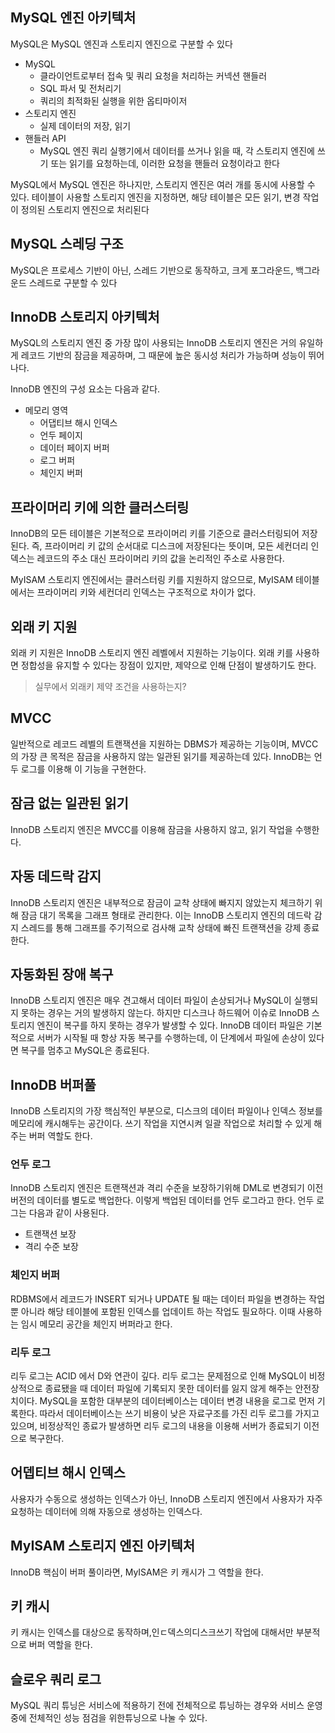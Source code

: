 ## MySQL 엔진 아키텍처

MySQL은 MySQL 엔진과 스토리지 엔진으로 구분할 수 있다

- MySQL
  - 클라이언트로부터 접속 및 쿼리 요청을 처리하는 커넥션 핸들러
  - SQL 파서 및 전처리기
  - 쿼리의 최적화된 실행을 위한 옵티마이저
- 스토리지 엔진
  - 실제 데이터의 저장, 읽기
- 핸들러 API
  - MySQL 엔진 쿼리 실행기에서 데이터를 쓰거나 읽을 때, 각 스토리지 엔진에 쓰기 또는 읽기를 요청하는데, 이러한 요청을 핸들러 요청이라고 한다

MySQL에서 MySQL 엔진은 하나지만, 스토리지 엔진은 여러 개를 동시에 사용할 수 있다. 테이블이 사용할 스토리지 엔진을 지정하면, 해당 테이블은 모든 읽기, 변경 작업이 정의된 스토리지 엔진으로 처리된다

## MySQL 스레딩 구조

MySQL은 프로세스 기반이 아닌, 스레드 기반으로 동작하고, 크게 포그라운드, 백그라운드 스레드로 구분할 수 있다

## InnoDB 스토리지 아키텍처

MySQL의 스토리지 엔진 중 가장 많이 사용되는 InnoDB 스토리지 엔진은 거의 유일하게 레코드 기반의 잠금을 제공하며, 그 때문에 높은 동시성 처리가 가능하며 성능이 뛰어나다.

InnoDB 엔진의 구성 요소는 다음과 같다.

- 메모리 영역
  - 어댑티브 해시 인덱스
  - 언두 페이지
  - 데이터 페이지 버퍼
  - 로그 버퍼
  - 체인지 버퍼

## 프라이머리 키에 의한 클러스터링

InnoDB의 모든 테이블은 기본적으로 프라이머리 키를 기준으로 클러스터링되어 저장된다.
즉, 프라이머리 키 값의 순서대로 디스크에 저장된다는 뜻이며, 모든 세컨더리 인덱스는 레코드의 주소 대신 프라이머리 키의 값을 논리적인 주소로 사용한다.

MyISAM 스토리지 엔진에서는 클러스터링 키를 지원하지 않으므로, MyISAM 테이블에서는 프라이머리 키와 세컨더리 인덱스는 구조적으로 차이가 없다.

## 외래 키 지원

외래 키 지원은 InnoDB 스토리지 엔진 레벨에서 지원하는 기능이다. 외래 키를 사용하면 정합성을 유지할 수 있다는 장점이 있지만, 제약으로 인해 단점이 발생하기도 한다.

> 실무에서 외래키 제약 조건을 사용하는지?

## MVCC

일반적으로 레코드 레벨의 트랜잭션을 지원하는 DBMS가 제공하는 기능이며, MVCC의 가장 큰 목적은 잠금을 사용하지 않는 일관된 읽기를 제공하는데 있다.
InnoDB는 언두 로그를 이용해 이 기능을 구현한다.

## 잠금 없는 일관된 읽기

InnoDB 스토리지 엔진은 MVCC를 이용해 잠금을 사용하지 않고, 읽기 작업을 수행한다.

## 자동 데드락 감지

InnoDB 스토리지 엔진은 내부적으로 잠금이 교착 상태에 빠지지 않았는지 체크하기 위해 잠금 대기 목록을 그래프 형태로 관리한다.
이는 InnoDB 스토리지 엔진의 데드락 감지 스레드를 통해 그래프를 주기적으로 검사해 교착 상태에 빠진 트랜잭션을 강제 종료한다.

## 자동화된 장애 복구

InnoDB 스토리지 엔진은 매우 견고해서 데이터 파일이 손상되거나 MySQL이 실행되지 못하는 경우는 거의 발생하지 않는다.
하지만 디스크나 하드웨어 이슈로 InnoDB 스토리지 엔진이 복구를 하지 못하는 경우가 발생할 수 있다.
InnoDB 데이터 파일은 기본적으로 서버가 시작될 때 항상 자동 복구를 수행하는데, 이 단계에서 파일에 손상이 있다면 복구를 멈추고 MySQL은 종료된다.

## InnoDB 버퍼풀

InnoDB 스토리지의 가장 핵심적인 부분으로, 디스크의 데이터 파일이나 인덱스 정보를 메모리에 캐시해두는 공간이다.
쓰기 작업을 지연시켜 일괄 작업으로 처리할 수 있게 해주는 버퍼 역할도 한다.

### 언두 로그

InnoDB 스토리지 엔진은 트랜잭션과 격리 수준을 보장하기위해 DML로 변경되기 이전 버전의 데이터를 별도로 백업한다. 이렇게 백업된 데이터를 언두 로그라고 한다. 언두 로그는 다음과 같이 사용된다. 

- 트랜잭션 보장
- 격리 수준 보장

### 체인지 버퍼

RDBMS에서 레코드가 INSERT 되거나 UPDATE 될 때는 데이터 파일을 변경하는 작업뿐 아니라 해당 테이블에 포함된 인덱스를 업데이트 하는 작업도 필요하다. 이때 사용하는 임시 메모리 공간을 체인지 버퍼라고 한다.

### 리두 로그

리두 로그는 ACID 에서 D와 연관이 깊다. 리두 로그는 문제점으로 인해 MySQL이 비정상적으로 종료됐을 때 데이터 파일에 기록되지 못한 데이터를 잃지 않게 해주는 안전장치이다. MySQL을 포함한 대부분의 데이터베이스는 데이터 변경 내용을 로그로 먼저 기록한다. 따라서 데이터베이스는 쓰기 비용이 낮은 자료구조를 가진 리두 로그를 가지고 있으며, 비정상적인 종료가 발생하면 리두 로그의 내용을 이용해 서버가 종료되기 이전으로 복구한다.

## 어뎁티브 해시 인덱스 

사용자가 수동으로 생성하는 인덱스가 아닌, InnoDB 스토리지 엔진에서 사용자가 자주 요청하는 데이터에 의해 자동으로 생성하는 인덱스다.

## MyISAM 스토리지 엔진 아키텍처

InnoDB 핵심이 버퍼 풀이라면, MyISAM은 키 캐시가 그 역할을 한다.

## 키 캐시

키 캐시는 인덱스를 대상으로 동작하며,인ㄷ덱스의디스크쓰기 작업에 대해서만 부분적으로 버퍼 역할을 한다.

## 슬로우 쿼리 로그 

MySQL 쿼리 튜닝은 서비스에 적용하기 전에 전체적으로 튜닝하는 경우와 서비스 운영중에 전체적인 성능 점검을 위한튜닝으로 나눌 수 있다.
